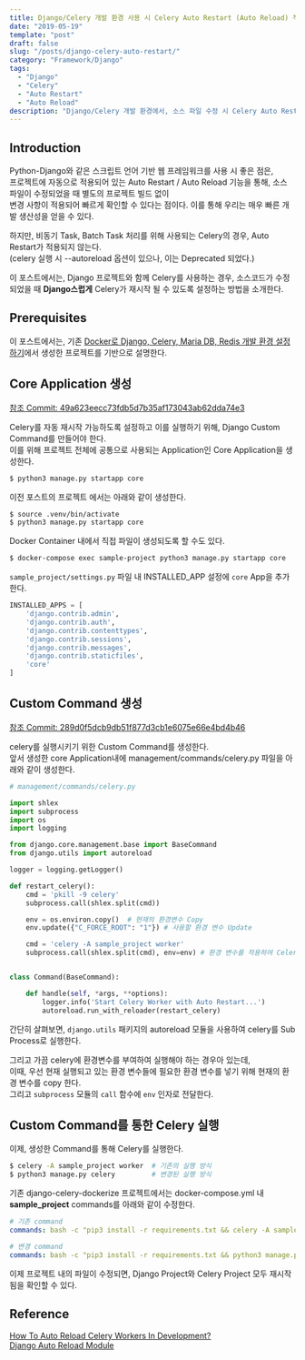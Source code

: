 ```yaml
---
title: Django/Celery 개발 환경 사용 시 Celery Auto Restart (Auto Reload) 적용하기
date: "2019-05-19"
template: "post"
draft: false
slug: "/posts/django-celery-auto-restart/"
category: "Framework/Django"
tags:
  - "Django"
  - "Celery"
  - "Auto Restart"
  - "Auto Reload"
description: "Django/Celery 개발 환경에서, 소스 파일 수정 시 Celery Auto Restart/Reload 적용하기"
---
```



## Introduction

Python-Django와 같은 스크립트 언어 기반 웹 프레임워크를 사용 시 좋은 점은,   
프로젝트에 자동으로 적용되어 있는 Auto Restart / Auto Reload 기능을 통해, 소스 파일이 수정되었을 때 별도의 프로젝트 빌드 없이  
변경 사항이 적용되어 빠르게 확인할 수 있다는 점이다. 이를 통해 우리는 매우 빠른 개발 생산성을 얻을 수 있다. 

하지만, 비동기 Task, Batch Task 처리를 위해 사용되는 Celery의 경우, Auto Restart가 적용되지 않는다.  
(celery 실행 시 --autoreload 옵션이 있으나, 이는 Deprecated 되었다.)

이 포스트에서는, Django 프로젝트와 함께 Celery를 사용하는 경우, 소스코드가 수정 되었을 때 **Django스럽게** Celery가 재시작 될 수 있도록 설정하는 방법을 소개한다. 


## Prerequisites

이 포스트에서는, 기존 [Docker로 Django, Celery, Maria DB, Redis 개발 환경 설정하기](/posts/django-celery-mariadb-redis-docker/)에서 생성한 프로젝트를 기반으로 설명한다. 

 
## Core Application 생성

[참조 Commit: 49a623eecc73fdb5d7b35af173043ab62dda74e3](https://github.com/khtinsoft/django-celery-dockerize/commit/49a623eecc73fdb5d7b35af173043ab62dda74e3)

Celery를 자동 재시작 가능하도록 설정하고 이를 실행하기 위해, Django Custom Command를 만들어야 한다.  
이를 위해 프로젝트 전체에 공통으로 사용되는 Application인 Core Application을 생성한다.

```bash
$ python3 manage.py startapp core
```

이전 포스트의 프로젝트 에서는 아래와 같이 생성한다.
```bash
$ source .venv/bin/activate
$ python3 manage.py startapp core
```

Docker Container 내에서 직접 파일이 생성되도록 할 수도 있다. 
```bash
$ docker-compose exec sample-project python3 manage.py startapp core
```

`sample_project/settings.py` 파일 내 INSTALLED_APP 설정에 `core` App을 추가한다.
```python
INSTALLED_APPS = [
    'django.contrib.admin',
    'django.contrib.auth',
    'django.contrib.contenttypes',
    'django.contrib.sessions',
    'django.contrib.messages',
    'django.contrib.staticfiles',
    'core'
]
```

## Custom Command 생성

[참조 Commit: 289d0f5dcb9db51f877d3cb1e6075e66e4bd4b46](https://github.com/khtinsoft/django-celery-dockerize/commit/289d0f5dcb9db51f877d3cb1e6075e66e4bd4b46)

celery를 실행시키기 위한 Custom Command를 생성한다.  
앞서 생성한 core Application내에 management/commands/celery.py 파일을 아래와 같이 생성한다.

```python
# management/commands/celery.py

import shlex
import subprocess
import os
import logging

from django.core.management.base import BaseCommand
from django.utils import autoreload

logger = logging.getLogger()

def restart_celery():
    cmd = 'pkill -9 celery'
    subprocess.call(shlex.split(cmd))

    env = os.environ.copy()  # 현재의 환경변수 Copy
    env.update({"C_FORCE_ROOT": "1"}) # 사용할 환경 변수 Update

    cmd = 'celery -A sample_project worker'
    subprocess.call(shlex.split(cmd), env=env) # 환경 변수를 적용하여 Celery 실행


class Command(BaseCommand):

    def handle(self, *args, **options):
        logger.info('Start Celery Worker with Auto Restart...')
        autoreload.run_with_reloader(restart_celery)
```
간단히 살펴보면, `django.utils` 패키지의 autoreload 모듈을 사용하여 celery를 Sub Process로 실행한다.  

그리고 가끔 celery에 환경변수를 부여하여 실행해야 하는 경우아 있는데,  
이때, 우선 현재 실행되고 있는 환경 변수들에 필요한 환경 변수를 넣기 위해 현재의 환경 변수를 copy 한다.  
그리고 `subprocess` 모듈의 `call` 함수에 `env` 인자로 전달한다. 


## Custom Command를 통한 Celery 실행

이제, 생성한 Command를 통해 Celery를 실행한다. 

```bash
$ celery -A sample_project worker  # 기존의 실행 방식
$ python3 manage.py celery         # 변경된 실행 방식
```

기존 django-celery-dockerize 프로젝트에서는 docker-compose.yml 내 **sample_project** commands를 아래와 같이 수정한다. 

```yml
# 기존 command
commands: bash -c "pip3 install -r requirements.txt && celery -A sample_project worker"

# 변경 command
commands: bash -c "pip3 install -r requirements.txt && python3 manage.py celery"
```

이제 프로젝트 내의 파일이 수정되면, Django Project와 Celery Project 모두 재시작 됨을 확인할 수 있다. 

## Reference

[How To Auto Reload Celery Workers In Development?](https://avilpage.com/2017/05/how-to-auto-reload-celery-workers-in-development.html)  
[Django Auto Reload Module](https://github.com/django/django/blob/master/django/utils/autoreload.py)



